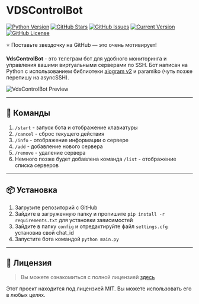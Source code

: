 # VDSControlBot

[![Python Version](https://img.shields.io/badge/Python-3.10-blue?style=for-the-badge)](https://www.python.org/) [![GitHub Stars](https://img.shields.io/github/stars/ilyhalight/VdsControlBot?logo=FemisioStars&style=for-the-badge)](https://github.com/ilyhalight/VdsControlBot/stargazers) [![GitHub Issues](https://img.shields.io/github/issues/ilyhalight/VdsControlBot?style=for-the-badge)](https://github.com/ilyhalight/VdsControlBot/issues) [![Current Version](https://img.shields.io/github/v/release/ilyhalight/VdsControlBot?style=for-the-badge)](https://github.com/ilyhalight/VdsControlBot) [![GitHub License](https://img.shields.io/github/license/ilyhalight/VdsControlBot?style=for-the-badge)](https://github.com/ilyhalight/VdsControlBot/blob/master/LICENSE)

⭐ Поставьте звездочку на GitHub — это очень мотивирует!

**VdsControlBot** - это телеграм бот для удобного мониторинга и управления вашими виртуальными серверами по SSH. Бот написан на Python с использованием библиотеки [aiogram v2](https://aiogram.dev/) и paramiko (чуть позже перепишу на asyncSSH). 

![VdsControlBot Preview](https://i.imgur.com/uJOB94B.png)

---

## 📜 Команды
1. `/start` - запуск бота и отображение клавиатуры
2. `/cancel` - сброс текущего действия
3. `/info` - отображение информации о сервере
4. `/add` - добавление нового сервера
5. `/remove` - удаление сервера 
6. Немного позже будет добавлена команда `/list` - отображение списка серверов

---

## 📦 Установка
1. Загрузите репозиторий с GitHub
2. Зайдите в загруженную папку и пропишите `pip install -r requirements.txt` для установки зависимостей
3. Зайдите в папку `config` и отредактируйте файл `settings.cfg` установив свой chat_id
4. Запустите бота командой `python main.py`

---

## 📝 Лицензия
>Вы можете ознакомиться с полной лицензией [здесь](https://github.com/ilyhalight/VdsControlBot/blob/master/LICENSE)

Этот проект находится под лицензией MIT. Вы можете использовать его в любых целях.